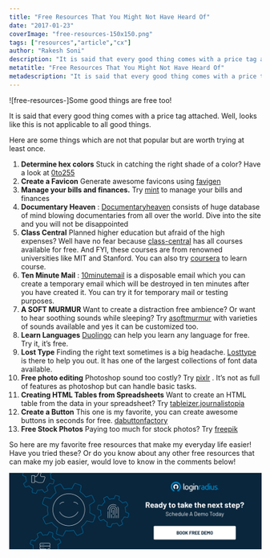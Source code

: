 ```yaml
---
title: "Free Resources That You Might Not Have Heard Of"
date: "2017-01-23"
coverImage: "free-resources-150x150.png"
tags: ["resources","article","cx"]
author: "Rakesh Soni"
description: "It is said that every good thing comes with a price tag attached. Well, looks like this is not applicable to all good things. The articles lists down some useful free resources you might not have heard of."
metatitle: "Free Resources That You Might Not Have Heard Of"
metadescription: "It is said that every good thing comes with a price tag attached. Well, looks like this is not applicable to all good things. The articles lists down some useful free resources you might not have heard of."
---
```


![free-resources-]Some good things are free too!

It is said that every good thing comes with a price tag attached. Well, looks like this is not applicable to all good things.

Here are some things which are not that popular but are worth trying at least once.

1. **Determine hex colors** Stuck in catching the right shade of a color? Have a look at [0to255](http://0to255.com/) 
2. **Create a Favicon** Generate awesome favicons using [favigen](http://favigen.com/) 
3. **Manage your bills and finances.** Try [mint](https://www.mint.com/) to manage your bills and finances 
4. **Documentary Heaven** : [Documentaryheaven](http://documentaryheaven.com/) consists of huge database of mind blowing documentaries from all over the world. Dive into the site and you will not be disappointed
5. **Class Central** Planned higher education but afraid of the high expenses? Well have no fear because [class-central](https://www.class-central.com/) has all courses available for free. And FYI, these courses are from renowned universities like MIT and Stanford. You can also try [coursera](https://www.coursera.org/) to learn course.
6. **Ten Minute Mail** : [10minutemail](http://10minutemail.com/10MinuteMail/index.html) is a disposable email which you can create a temporary email which will be destroyed in ten minutes after you have created it. You can try it for temporary mail or testing purposes.
7. **A SOFT MURMUR** Want to create a distraction free ambience? Or want to hear soothing sounds while sleeping? Try [asoftmurmur](http://asoftmurmur.com/) with varieties of sounds available and yes it can be customized too.
8. **Learn Languages** [Duolingo](https://www.duolingo.com/) can help you learn any language for free. Try it, it’s free.
9. **Lost Type** Finding the right text sometimes is a big headache. [Losttype](http://www.losttype.com/) is there to help you out. It has one of the largest collections of font data available.
10. **Free photo editing** Photoshop sound too costly? Try [pixlr](https://pixlr.com/) . It’s not as full of features as photoshop but can handle basic tasks.
11. **Creating HTML Tables from Spreadsheets** Want to create an HTML table from the data in your spreadsheet? Try [tableizer.journalistopia](http://tableizer.journalistopia.com/)
12. **Create a Button** This one is my favorite, you can create awesome buttons in seconds for free. [dabuttonfactory](http://dabuttonfactory.com/)
13. **Free Stock Photos** Paying too much for stock photos? Try [freepik](http://www.freepik.com/)

So here are my favorite free resources that make my everyday life easier! Have you tried these? Or do you know about any other free resources that can make my job easier, would love to know in the comments below!

[![book-a-demo-loginradius-banner](../../assets/book-a-demo-loginradius.png)](https://www.loginradius.com/contact-us?utm_source=blog&utm_medium=web&utm_campaign=free-resources-that-you-might-not-have-heard-of)